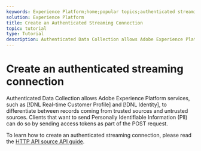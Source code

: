 ```yaml
---
keywords: Experience Platform;home;popular topics;authenticated streaming connection;streaming connection;create streaming connection;create authenticated streaming connection;streaming ingestion;ingestion;
solution: Experience Platform
title: Create an Authenticated Streaming Connection
topic: tutorial
type: Tutorial
description: Authenticated Data Collection allows Adobe Experience Platform services, such as Real-time Customer Profile and Identity, to differentiate between records coming from trusted sources and untrusted sources.
---
```


# Create an authenticated streaming connection

Authenticated Data Collection allows Adobe Experience Platform services, such as [!DNL Real-time Customer Profile] and [!DNL Identity], to differentiate between records coming from trusted sources and untrusted sources. Clients that want to send Personally Identifiable Information (PII) can do so by sending access tokens as part of the POST request.

To learn how to create an authenticated streaming connection, please read the [HTTP API source API guide](../../sources/tutorials/api/create/streaming/http.md).